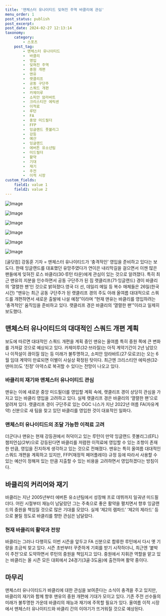 ```yaml
---
title: '맨체스터 유나이티드 잊혀진 주역 바클리에 관심'
menu_order: 1
post_status: publish
post_excerpt: 
post_date: 2024-02-27 12:13:14
taxonomy:
    category:
        - 스포츠
    post_tag:
        - 맨체스터 유나이티드
        -  바클리
        -  영입
        -  잊혀진 주역
        -  중원 개편
        -  맨유
        -  랫클리프
        -  공동 구단주
        -  스쿼드 개편
        -  카제미루
        -  소피안 암라바트
        -  크리스티안 에릭센
        -  이적료
        -  루턴
        -  FA
        -  중앙 미드필더
        -  FFP
        -  잉글랜드 풋볼리그
        -  강등
        -  예산
        -  잉글랜드
        -  에버튼 유소년팀
        -  미드필더
        -  활약
        -  기대
        -  재기
        -  주전
        -  이적 시장
custom_fields:
    field1: value 1
    field2: value 2
---
```


![Image](https://imgnews.pstatic.net/image/216/2024/02/27/0000130748_001_20240227065201288.png?type=w647)

![Image](https://imgnews.pstatic.net/image/216/2024/02/27/0000130748_002_20240227065201348.jpg?type=w647)

![Image](https://imgnews.pstatic.net/image/216/2024/02/27/0000130748_003_20240227065201369.jpg?type=w647)

![Image](https://imgnews.pstatic.net/image/216/2024/02/27/0000130748_004_20240227065201428.jpg?type=w647)

![Image](https://imgnews.pstatic.net/image/216/2024/02/27/0000130748_005_20240227065201463.jpg?type=w647)

![Image](https://imgnews.pstatic.net/image/216/2024/02/27/0000130748_006_20240227065201489.jpg?type=w647)

[골닷컴] 강동훈 기자 = 맨체스터 유나이티드가 ‘충격적인’ 영입을 준비하고 있다는 보도다. 한때 잉글랜드를 대표했던 유망주였다가 연이은 내리막길을 걸으면서 이젠 많은 팬들에게 잊혀진 로스 바클리(30·루턴 타운)에게 관심이 있는 것으로 알려졌다. 특히 최근 맨유의 지분을 인수하면서 공동 구단주가 된 짐 랫클리프(71·잉글랜드) 경이 바클리의 ‘열렬한 팬’인 것으로 밝혀졌다.영국 더 선, 데일리 메일 등 복수 매체들은 26일(한국시간) “맨유는 최근 공동 구단주가 된 랫클리프 경의 주도 아래 올여름 대대적으로 스쿼드를 개편하면서 새로운 출발에 나설 예정”이라며 “현재 맨유는 바클리를 영입하려는 ‘충격적인’ 움직임을 준비하고 있다. 랫클리프 경은 바클리의 ‘열렬한 팬’”이라고 일제히 보도했다.
## 맨체스터 유나이티드의 대대적인 스쿼드 개편 계획
보도에 따르면 대대적인 스쿼드 개편을 계획 중인 맨유는 올여름 특히 중원 쪽에 큰 변화를 가져갈 것으로 예상되고 있다. 카제미루(32·브라질)는 아직 계약기간이 2년 남았으나 이적설이 끊이질 않는 등 미래가 불투명하고, 소피안 암라바트(27·모로코)는 오는 6월 임대 계약이 만료되면 이별이 사실상 확정된 탓이다. 최근엔 크리스티안 에릭센(32·덴마크)도 ‘친정’ 아약스로 복귀할 수 있다는 전망이 나오고 있다.
### 바클리의 재기와 맨체스터 유나이티드 관심
맨유는 이에 새로운 중앙 미드필더를 영입할 계획 속에, 랫클리프 경이 상당히 관심을 가지고 있는 바클리 영입을 고려하고 있다. 실제 랫클리프 경은 바클리의 ‘열렬한 팬’으로 알려져 있다. 랫클리프 경이 구단주로 있는 OGC 니스가 지난 2022년 여름 FA(자유계약) 신분으로 새 팀을 찾고 있던 바클리를 영입한 것이 대표적인 일화다.
### 맨체스터 유나이티드의 조달 가능한 이적료 고려
더군다나 맨유는 현재 강등권에서 허덕이고 있는 루턴이 만약 잉글랜드 풋볼리그(EFL) 챔피언십(2부)으로 강등된다면 바클리를 저렴한 이적료에 영입할 수 있는 조항이 존재한 만큼, 영입을 진지하게 생각하고 있는 것으로 전해졌다. 맨유는 특히 올여름 대대적인 스쿼드 개편을 계획하고 있지만, FFP(재정적 페어플레이) 규정 등에 따라서 사용할 수 있는 예산이 정해져 있는 만큼 지출할 수 있는 비용을 고려하면서 영입하겠다는 방침이다.
## 바클리의 커리어와 재기
바클리는 지난 2005년부터 에버튼 유소년팀에서 성장해 프로 데뷔까지 일궈낸 미드필더다. 어린 시절부터 재능이 남달랐던 그는 주축으로 좋은 활약을 펼치면서 향후 잉글랜드의 중원을 책임질 것으로 많은 기대를 모았다. 실제 ‘제2의 램파드’ ‘제2의 제라드’ 등으로 불릴 정도로 바클리를 향한 관심은 남달랐다.
### 현재 바클리의 활약과 전망
바클리는 그러나 다행히도 이번 시즌을 앞두고 FA 신분으로 합류한 루턴에서 다시 옛 기량을 조금씩 찾고 있다. 시즌 초반부터 꾸준하게 기회를 받기 시작하더니, 최근엔 ‘붙박이 주전’으로 도약하면서 루턴의 중원을 책임지고 있다. 중원에서 지휘관 역할을 맡고 있는 바클리는 올 시즌 모든 대회에서 24경기(3골·3도움)에 출전하며 활약 중이다.
## 마무리
맨체스터 유나이티드가 바클리에 대한 관심을 보여준다는 소식이 충격을 주고 있지만, 바클리의 재기와 함께 향후 맨유의 중원 개편에 기대가 모이고 있다. 기존 주전 선수들의 미래가 불투명한 가운데 바클리의 재능과 재기에 주목할 필요가 있다. 올여름 이적 시장에서 맨체스터 유나이티드와 바클리 간의 이야기가 뜨거워질 것으로 예상된다.
